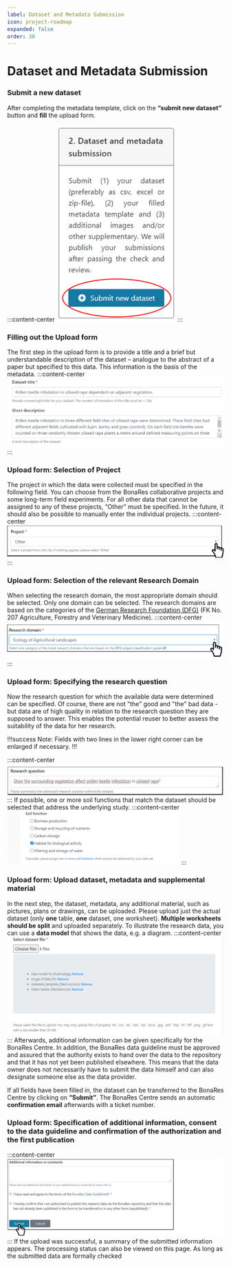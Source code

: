 ```yaml
---
label: Dataset and Metadata Submission
icon: project-roadmap
expanded: false
order: 30
---
```

# Dataset and Metadata Submission

### Submit a new dataset

After completing the metadata template, click on the **“submit new dataset”** button and **fill** the upload form.

:::content-center
![_Submit a new dataset_](/static/img/fig_submit_new_dataset.png)
:::

### Filling out the Upload form

The first step in the upload form is to provide a title and a brief but understandable description of the dataset – analogue to the abstract of a paper but specified to this data. This information is the basis of the metadata.
:::content-center
![_Upload form: Title and description of the dataset_](/static/img/fig_title_description.png)
:::

### Upload form: Selection of Project

The project in which the data were collected must be specified in the following field. You can choose from the BonaRes collaborative projects and some long-term field experiments. For all other data that cannot be assigned to any of these projects, “Other” must be specified. In the future, it should also be possible to manually enter the individual projects.
:::content-center
![_Upload form: Project_](/static/img/fig_project.png)
:::

### Upload form: Selection of the relevant Research Domain

When selecting the research domain, the most appropriate domain should be selected. Only one domain can be selected. The research domains are based on the categories of the [German Research Foundation (DFG)](https://www.dfg.de/en/dfg_profile/statutory_bodies/review_boards/subject_areas/index.jsp) (FK No. 207 Agriculture, Forestry and Veterinary Medicine).
:::content-center
![_Upload form: Selection of the relevant Research Domain_](/static/img/fig_domain.png)
:::

### Upload form: Specifying the research question

Now the research question for which the available data were determined can be specified. Of course, there are not "the" good and "the" bad data - but data are of high quality in relation to the research question they are supposed to answer. This enables the potential reuser to better assess the suitability of the data for her research.

!!!success Note:
Fields with two lines in the lower right corner can be enlarged if necessary.
!!!

:::content-center
![_Upload form: Specifying the research question_](/static/img/fig_research_question.png)
:::
If possible, one or more soil functions that match the dataset should be selected that address the underlying study.
:::content-center
![_Upload form: Selection the soil functions_](/static/img/fig_soil_functions.png)
:::

### Upload form: Upload dataset, metadata and supplemental material

In the next step, the dataset, metadata, any additional material, such as pictures, plans or drawings, can be uploaded. Please upload just the actual dataset (only **one** table, **one** dataset, one worksheet). **Multiple worksheets should be split** and uploaded separately.
To illustrate the research data, you can use a **data model** that shows the data, e.g. a diagram.
:::content-center
![__](/static/img/fig_select_dataset.png)
:::
Afterwards, additional information can be given specifically for the BonaRes Centre. In addition, the BonaRes data guideline must be approved and assured that the authority exists to hand over the data to the repository and that it has not yet been published elsewhere. This means that the data owner does not necessarily have to submit the data himself and can also designate someone else as the data provider.

If all fields have been filled in, the dataset can be transferred to the BonaRes Centre by clicking on **“Submit”**. The BonaRes Centre sends an automatic **confirmation email** afterwards with a ticket number.

### Upload form: Specification of additional information, consent to the data guideline and confirmation of the authorization and the first publication

:::content-center
![Additional Information](/static/img/fig_addtional_information.png)
:::
If the upload was successful, a summary of the submitted information appears. The processing status can also be viewed on this page. As long as the submitted data are formally checked
